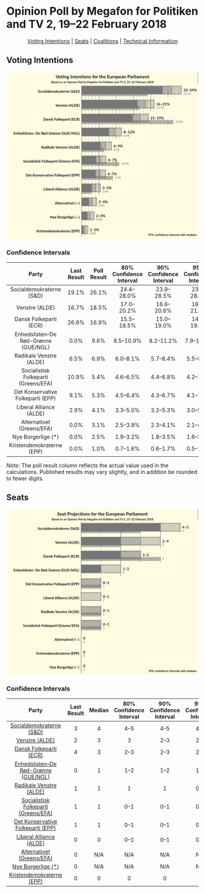 # Opinion Poll by Megafon for Politiken and TV 2, 19–22 February 2018

<p align="center"><a href="#voting-intentions">Voting Intentions</a> | <a href="#seats">Seats</a> | <a href="#coalitions">Coalitions</a> | <a href="#technical-information">Technical Information</a></p>

## Voting Intentions

![Graph with voting intentions not yet produced](2018-02-22-Megafon.png "Voting Intentions")

### Confidence Intervals

| Party | Last Result | Poll Result | 80% Confidence Interval | 90% Confidence Interval | 95% Confidence Interval | 99% Confidence Interval |
|:-----:|:-----------:|:-----------:|:-----------------------:|:-----------------------:|:-----------------------:|:-----------------------:|
| Socialdemokraterne (S&D) | 19.1% | 26.1% | 24.4–28.0% |23.9–28.5% |23.5–28.9% |22.7–29.8% |
| Venstre (ALDE) | 16.7% | 18.5% | 17.0–20.2% |16.6–20.6% |16.2–21.0% |15.5–21.9% |
| Dansk Folkeparti (ECR) | 26.6% | 16.9% | 15.5–18.5% |15.0–19.0% |14.7–19.4% |14.0–20.2% |
| Enhedslisten–De Rød-Grønne (GUE/NGL) | 0.0% | 9.6% | 8.5–10.9% |8.2–11.2% |7.9–11.6% |7.4–12.3% |
| Radikale Venstre (ALDE) | 6.5% | 6.9% | 6.0–8.1% |5.7–8.4% |5.5–8.7% |5.1–9.2% |
| Socialistisk Folkeparti (Greens/EFA) | 10.9% | 5.4% | 4.6–6.5% |4.4–6.8% |4.2–7.0% |3.8–7.5% |
| Det Konservative Folkeparti (EPP) | 9.1% | 5.3% | 4.5–6.4% |4.3–6.7% |4.1–7.0% |3.7–7.5% |
| Liberal Alliance (ALDE) | 2.9% | 4.1% | 3.3–5.0% |3.2–5.3% |3.0–5.5% |2.7–5.9% |
| Alternativet (Greens/EFA) | 0.0% | 3.1% | 2.5–3.9% |2.3–4.1% |2.1–4.3% |1.9–4.8% |
| Nye Borgerlige (*) | 0.0% | 2.5% | 1.9–3.2% |1.8–3.5% |1.6–3.7% |1.5–4.0% |
| Kristendemokraterne (EPP) | 0.0% | 1.0% | 0.7–1.6% |0.6–1.7% |0.5–1.8% |0.4–2.1% |

*Note:* The poll result column reflects the actual value used in the calculations. Published results may vary slightly, and in addition be rounded to fewer digits.

## Seats

![Graph with seats not yet produced](2018-02-22-Megafon-seats.png "Seats")

### Confidence Intervals

| Party | Last Result | Median | 80% Confidence Interval | 90% Confidence Interval | 95% Confidence Interval | 99% Confidence Interval |
|:-----:|:-----------:|:------:|:-----------------------:|:-----------------------:|:-----------------------:|:-----------------------:|
| <a href="#socialdemokraterne-(s&d)">Socialdemokraterne (S&D)</a> | 3 | 4 | 4–5 |4–5 |4–5 |4–5 |
| <a href="#venstre-(alde)">Venstre (ALDE)</a> | 2 | 3 | 3 |2–3 |2–4 |2–4 |
| <a href="#dansk-folkeparti-(ecr)">Dansk Folkeparti (ECR)</a> | 4 | 3 | 2–3 |2–3 |2–3 |2–4 |
| <a href="#enhedslisten–de-rød-grønne-(gue/ngl)">Enhedslisten–De Rød-Grønne (GUE/NGL)</a> | 0 | 1 | 1–2 |1–2 |1–2 |1–2 |
| <a href="#radikale-venstre-(alde)">Radikale Venstre (ALDE)</a> | 1 | 1 | 1 |1 |0–1 |0–1 |
| <a href="#socialistisk-folkeparti-(greens/efa)">Socialistisk Folkeparti (Greens/EFA)</a> | 1 | 1 | 0–1 |0–1 |0–1 |0–1 |
| <a href="#det-konservative-folkeparti-(epp)">Det Konservative Folkeparti (EPP)</a> | 1 | 1 | 0–1 |0–1 |0–1 |0–1 |
| <a href="#liberal-alliance-(alde)">Liberal Alliance (ALDE)</a> | 0 | 0 | 0–1 |0–1 |0–1 |0–1 |
| <a href="#alternativet-(greens/efa)">Alternativet (Greens/EFA)</a> | 0 | N/A | N/A |N/A |N/A |N/A |
| <a href="#nye-borgerlige-(*)">Nye Borgerlige (*)</a> | 0 | N/A | N/A |N/A |N/A |N/A |
| <a href="#kristendemokraterne-(epp)">Kristendemokraterne (EPP)</a> | 0 | 0 | 0 |0 |0 |0 |

